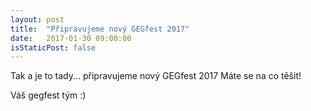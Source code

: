 ```yaml
---
layout: post
title:  "Připravujeme nový GEGfest 2017"
date:   2017-01-30 09:00:00
isStaticPost: false
---
```


Tak a je to tady... připravujeme nový GEGfest 2017
Máte se na co těšit!

Váš gegfest tým :)
